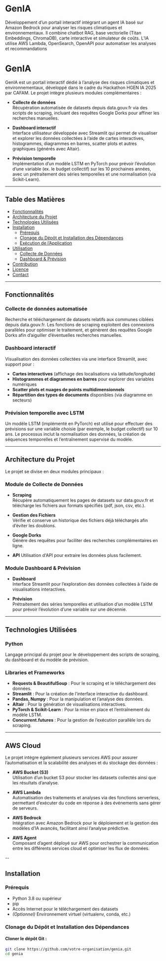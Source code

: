 # GenIA
Développement d’un portail interactif intégrant un agent IA basé sur Amazon Bedrock pour analyser les risques climatiques et environnementaux. Il combine chatbot RAG, base vectorielle (Titan Embeddings, ChromaDB), carte interactive et simulateur de coûts. L’IA utilise AWS Lambda, OpenSearch, OpenAPI pour automatiser les analyses et recommandations

# GenIA

GenIA est un portail interactif dédié à l’analyse des risques climatiques et environnementaux, développé dans le cadre du Hackathon HGEN IA 2025 par CAFAM. Le projet intègre plusieurs modules complémentaires :

- **Collecte de données**  
  Récupération automatisée de datasets depuis data.gouv.fr via des scripts de scraping, incluant des requêtes Google Dorks pour affiner les recherches manuelles.
  
- **Dashboard interactif**  
  Interface utilisateur développée avec Streamlit qui permet de visualiser et explorer les données collectées à l’aide de cartes interactives, histogrammes, diagrammes en barres, scatter plots et autres graphiques (générés avec Altair).
  
- **Prévision temporelle**  
  Implémentation d’un modèle LSTM en PyTorch pour prévoir l’évolution d’une variable (ex. le budget collectif) sur les 10 prochaines années, avec un prétraitement des séries temporelles et une normalisation (via Scikit-Learn).


---

## Table des Matières

- [Fonctionnalités](#fonctionnalités)
- [Architecture du Projet](#architecture-du-projet)
- [Technologies Utilisées](#technologies-utilisées)
- [Installation](#installation)
  - [Prérequis](#prérequis)
  - [Clonage du Dépôt et Installation des Dépendances](#clonage-du-dépôt-et-installation-des-dépendances)
  - [Exécution de l’Application](#exécution-de-lapplication)
- [Utilisation](#utilisation)
  - [Collecte de Données](#collecte-de-données)
  - [Dashboard & Prévision](#dashboard--prévision)
- [Contribution](#contribution)
- [Licence](#licence)
- [Contact](#contact)

---

## Fonctionnalités

### Collecte de données automatisée

Recherche et téléchargement de datasets relatifs aux communes ciblées depuis data.gouv.fr. Les fonctions de scraping exploitent des connexions parallèles pour optimiser le traitement, et génèrent des requêtes Google Dorks afin d’aiguiller d’éventuelles recherches manuelles.

### Dashboard interactif

Visualisation des données collectées via une interface Streamlit, avec support pour :

- **Cartes interactives** (affichage des localisations via latitude/longitude)
- **Histogrammes et diagrammes en barres** pour explorer des variables numériques
- **Scatter plots et nuages de points multidimensionnels**
- **Répartition des types de documents** disponibles (via diagramme en secteurs)

### Prévision temporelle avec LSTM

Un modèle LSTM (implémenté en PyTorch) est utilisé pour effectuer des prévisions sur une variable choisie (par exemple, le budget collectif) sur 10 ans. Le processus inclut la normalisation des données, la création de séquences temporelles et l’entraînement supervisé du modèle.

---

## Architecture du Projet

Le projet se divise en deux modules principaux :

### Module de Collecte de Données

- **Scraping**  
  Récupère automatiquement les pages de datasets sur data.gouv.fr et télécharge les fichiers aux formats spécifiés (pdf, json, csv, etc.).
  
- **Gestion des Fichiers**  
  Vérifie et conserve un historique des fichiers déjà téléchargés afin d’éviter les doublons.
  
- **Google Dorks**  
  Génère des requêtes pour faciliter des recherches complémentaires en ligne.

- **API**
  Utilisation d'API pour extraire les données pluss facilement. 

### Module Dashboard & Prévision

- **Dashboard**  
  Interface Streamlit pour l’exploration des données collectées à l’aide de visualisations interactives.
  
- **Prévision**  
  Prétraitement des séries temporelles et utilisation d’un modèle LSTM pour prévoir l’évolution d’une variable sur une décennie.

---

## Technologies Utilisées

### Python

Langage principal du projet pour le développement des scripts de scraping, du dashboard et du modèle de prévision.

### Libraries et Frameworks

- **Requests & BeautifulSoup** : Pour le scraping et le téléchargement des données.
- **Streamlit** : Pour la création de l’interface interactive du dashboard.
- **Pandas, Numpy** : Pour la manipulation et l’analyse des données.
- **Altair** : Pour la génération de visualisations interactives.
- **PyTorch & Scikit-Learn** : Pour la mise en place et l’entraînement du modèle LSTM.
- **Concurrent.futures** : Pour la gestion de l’exécution parallèle lors du scraping.

---

## AWS Cloud

Le projet intègre également plusieurs services AWS pour assurer l’automatisation et la scalabilité des analyses et du stockage des données :

- **AWS Bucket (S3)**  
  Utilisation d’un bucket S3 pour stocker les datasets collectés ainsi que les résultats d’analyse.

- **AWS Lambda**  
  Automatisation des traitements et analyses via des fonctions serverless, permettant d’exécuter du code en réponse à des événements sans gérer de serveurs.

- **AWS Bedrock**  
  Intégration avec Amazon Bedrock pour le déploiement et la gestion des modèles d’IA avancés, facilitant ainsi l’analyse prédictive.

- **AWS Agent**  
  Composant d’agent déployé sur AWS pour orchestrer la communication entre les différents services cloud et optimiser les flux de données.

--

## Installation

### Prérequis

- Python 3.8 ou supérieur
- pip
- Accès Internet pour le téléchargement des datasets
- *(Optionnel)* Environnement virtuel (virtualenv, conda, etc.)

### Clonage du Dépôt et Installation des Dépendances

#### Cloner le dépôt Git :

```bash
git clone https://github.com/votre-organisation/genia.git
cd genia
